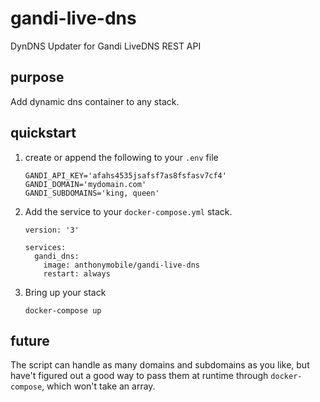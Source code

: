 # gandi-live-dns
DynDNS Updater for Gandi LiveDNS REST API

## purpose

Add dynamic dns container to any stack.


## quickstart

1. create or append the following to your `.env` file

    ```
    GANDI_API_KEY='afahs4535jsafsf7as8fsfasv7cf4'
    GANDI_DOMAIN='mydomain.com'
    GANDI_SUBDOMAINS='king, queen'
    ```
 
2. Add the service to your `docker-compose.yml` stack.

    ```
    version: '3'
    
    services:
      gandi_dns:
        image: anthonymobile/gandi-live-dns
        restart: always   
    ```

3. Bring up your stack

    ```
    docker-compose up
    ```
## future

The script can handle as many domains and subdomains as you like, but have't figured out a good way to pass them at runtime through `docker-compose`, which won't take an array.